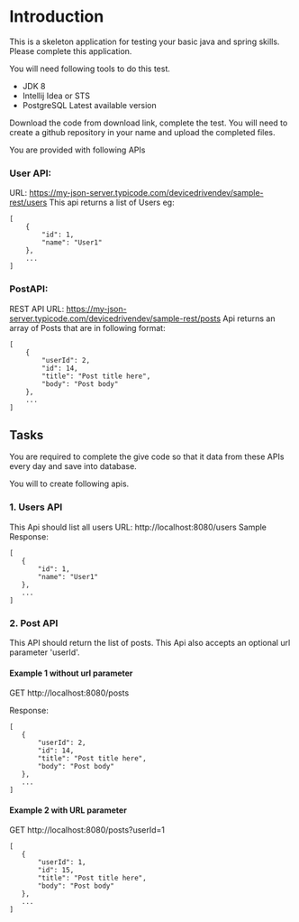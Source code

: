 # Introduction

This is a skeleton application for testing your basic java and spring skills. Please complete this application.

You will need following tools to do this test.

* JDK 8
* Intellij Idea or STS
* PostgreSQL Latest available version

Download the code from download link, complete the test. You will need to create a github repository in your name
and upload the completed files.

You are provided with following APIs

### User API:
URL: https://my-json-server.typicode.com/devicedrivendev/sample-rest/users
This api returns a list of Users
eg:
~~~~
[
    {
        "id": 1,
        "name": "User1"
    },
    ...
]
~~~~

### PostAPI:

REST API URL: https://my-json-server.typicode.com/devicedrivendev/sample-rest/posts
Api returns an array of Posts that are in following format:
~~~~
[
    {
        "userId": 2,
        "id": 14,
        "title": "Post title here",
        "body": "Post body"
    },
    ...
]
~~~~

## Tasks

You are required to complete the give code so that it data from these APIs every day and save into database.

You will to create following apis.

### 1. Users API
This Api should list all users
URL: http://localhost:8080/users
Sample Response:
~~~~
[
   {
       "id": 1,
       "name": "User1"
   },
   ...
]
~~~~

### 2. Post API

This API should return the list of posts. This Api also accepts an optional url parameter 'userId'.

#### Example 1 without url parameter


GET http://localhost:8080/posts

Response:
~~~~
[
   {
       "userId": 2,
       "id": 14,
       "title": "Post title here",
       "body": "Post body"
   },
   ...
]
~~~~

#### Example 2 with URL parameter

GET http://localhost:8080/posts?userId=1
~~~~
[
   {
       "userId": 1,
       "id": 15,
       "title": "Post title here",
       "body": "Post body"
   },
   ...
]
~~~~
